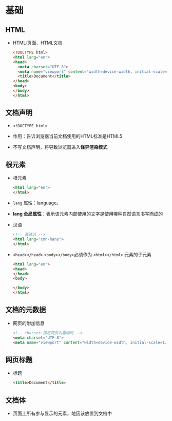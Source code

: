 # 基础

## HTML

  - HTML:页面、HTML文档

    ```html
    <!DOCTYPE html>
    <html lang="en">
    <head>
      <meta charset="UTF-8">
      <meta name="viewport" content="width=device-width, initial-scale=1.0">
      <title>Document</title>
    </head>
    <body>
    </body>
    </html>
    ```

## 文档声明

  - `<!DOCTYPE html>`

  - 作用：告诉浏览器当前文档使用的HTML标准是HTML5

  - 不写文档声明，将导致浏览器进入**怪异渲染模式**

## 根元素

  - 根元素

    ```html
    <html lang="en">
    </html>
    ```

  - `lang` 属性：language。

  - **lang 全局属性**：表示该元素内部使用的文字是使用哪种自然语言书写而成的

  - 汉语

    ```html
    <!-- 普通话 -->
    <html lang="cmn-hans">
    </html>
    ```

  - `<head></head>` `<body></body>`必须作为 `<html></html>` 元素的子元素

    ```html
    <html lang="en">
    <head>
    </head>
    <body>

    </body>
    </html>
    ```

## 文档的元数据

  - 网页的附加信息

    ```html
    <!-- charset:指定网页内容编码 -->
    <meta charset="UTF-8">
    <meta name="viewport" content="width=device-width, initial-scale=1.0">
    ```

## 网页标题

  - 标题

    ```html
    <title>Document</title>
    ```

## 文档体

  - 页面上所有参与显示的元素，地因该放置到文档中
